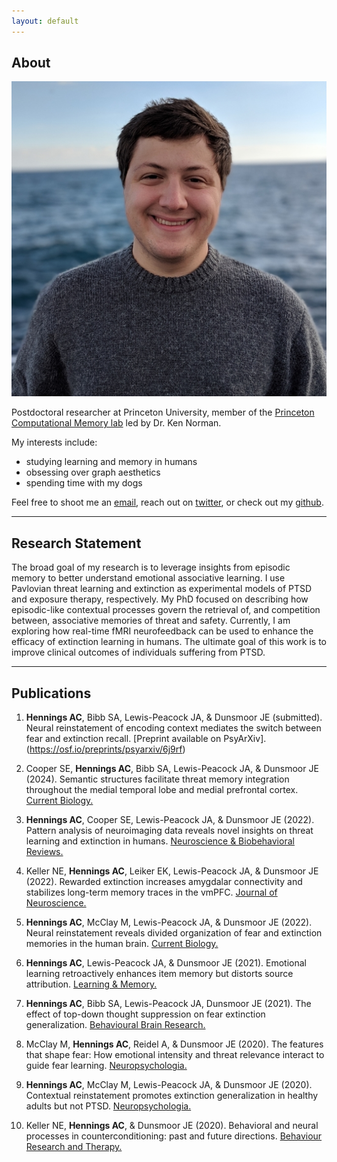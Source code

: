 ```yaml
---
layout: default
---
```


## About

<img class="profile-picture" src="face.jpg">

Postdoctoral researcher at Princeton University, member of the [Princeton Computational Memory lab](https://compmem.princeton.edu/) led by Dr. Ken Norman.

My interests include:
- studying learning and memory in humans
- obsessing over graph aesthetics
- spending time with my dogs

Feel free to shoot me an [email](mailto:gus.hennings@princeton.edu), reach out on [twitter](https://twitter.com/gus_hennings), or check out my [github](https://github.com/achennings).

---

## Research Statement

The broad goal of my research is to leverage insights from episodic memory to better understand emotional associative learning. I use Pavlovian threat learning and extinction as experimental models of PTSD and exposure therapy, respectively. My PhD focused on describing how episodic-like contextual processes govern the retrieval of, and competition between, associative memories of threat and safety. Currently, I am exploring how  real-time fMRI neurofeedback can be used to enhance the efficacy of extinction learning in humans. The ultimate goal of this work is to improve clinical outcomes of individuals suffering from PTSD.

---

## Publications

1. **Hennings AC**, Bibb SA, Lewis-Peacock JA, & Dunsmoor JE (submitted). Neural reinstatement of encoding context mediates the switch between fear and extinction recall. [Preprint available on PsyArXiv].(https://osf.io/preprints/psyarxiv/6j9rf)

2. Cooper SE, **Hennings AC**, Bibb SA, Lewis-Peacock JA, & Dunsmoor JE (2024). Semantic structures facilitate threat memory integration throughout the medial temporal lobe and medial prefrontal cortex. [Current Biology.](https://doi.org/10.1016/j.cub.2024.06.071)

3. **Hennings AC**, Cooper SE, Lewis-Peacock JA, & Dunsmoor JE (2022). Pattern analysis of neuroimaging data reveals novel insights on threat learning and extinction in humans. [Neuroscience & Biobehavioral Reviews.](https://doi.org/10.1016/j.neubiorev.2022.104918)

4. Keller NE, **Hennings AC**, Leiker EK, Lewis-Peacock JA, & Dunsmoor JE (2022). Rewarded extinction increases amygdalar connectivity and stabilizes long-term memory traces in the vmPFC. [Journal of Neuroscience.](https://doi.org/10.1523/JNEUROSCI.0075-22.2022)

5. **Hennings AC**, McClay M, Lewis-Peacock JA, & Dunsmoor JE (2022). Neural reinstatement reveals divided organization of fear and extinction memories in the human brain. [Current Biology.](https://doi.org/10.1016/j.cub.2021.11.004)

6. **Hennings AC**, Lewis-Peacock JA, & Dunsmoor JE (2021). Emotional learning retroactively enhances item memory but distorts source attribution. [Learning & Memory.](http://learnmem.cshlp.org/content/28/6/178)

7. **Hennings AC**, Bibb SA, Lewis-Peacock JA, Dunsmoor JE (2021). The effect of top-down thought suppression on fear extinction generalization. [Behavioural Brain Research.](https://doi.org/10.1016/j.bbr.2020.112931)

8. McClay M, **Hennings AC**, Reidel A, & Dunsmoor JE (2020). The features that shape fear: How emotional intensity and threat relevance interact to guide fear learning. [Neuropsychologia.](https://doi.org/10.1016/j.neuropsychologia.2020.107653)

9. **Hennings AC**, McClay M, Lewis-Peacock JA, & Dunsmoor JE (2020). Contextual reinstatement promotes extinction generalization in healthy adults but not PTSD. [Neuropsychologia.](https://doi.org/10.1016/j.neuropsychologia.2020.107573)

10. Keller NE, **Hennings AC**, & Dunsmoor JE (2020). Behavioral and neural processes in counterconditioning: past and future directions. [Behaviour Research and Therapy.](https://doi.org/10.1016/j.brat.2019.103532)